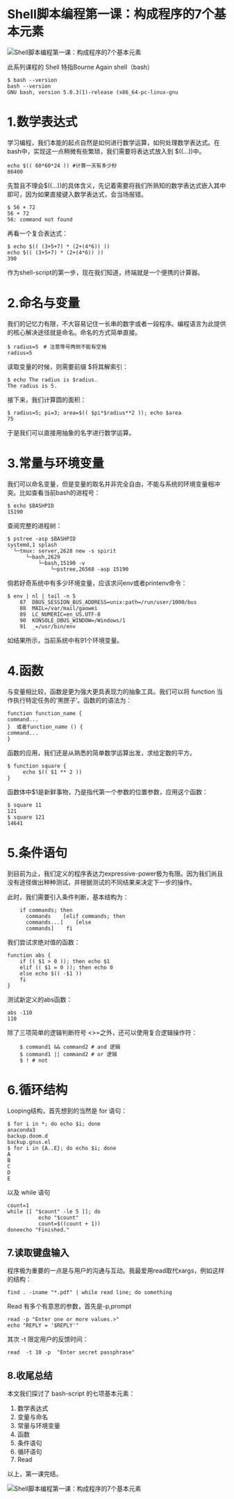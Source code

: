 # Shell脚本编程第一课：构成程序的7个基本元素

![Shell脚本编程第一课：构成程序的7个基本元素](images/2304c7a4-062f-487d-9c95-a51849b700d6)



此系列课程的 Shell 特指Bourne Again shell（bash）

```
$ bash --version
bash --version
GNU bash, version 5.0.3(1)-release (x86_64-pc-linux-gnu
```

# 1.数学表达式

学习编程，我们本能的起点自然是如何进行数学运算，如何处理数学表达式。在bash中，实现这一点稍微有些繁琐，我们需要将表达式放入到 $((...))中。

```
echo $(( 60*60*24 )) #计算一天有多少秒
86400
```

先暂且不理会$((...))的具体含义，先记着需要将我们所熟知的数学表达式嵌入其中即可，因为如果直接键入数学表达式，会当场报错。

```
$ 56 + 72
56 + 72
56: command not found
```

再看一个复合表达式：

```
$ echo $(( (3+5+7) * (2+(4*6)) ))
echo $(( (3+5+7) * (2+(4*6)) ))
390
```

作为shell-script的第一步，现在我们知道，终端就是一个便携的计算器。

# 2.命名与变量

我们的记忆力有限，不大容易记住一长串的数字或者一段程序。编程语言为此提供的核心解决途径就是命名。命名的方式简单直接。

```
$ radius=5　# 注意等号两侧不能有空格
radius=5
```

读取变量的时候，则需要前缀 $将其解索引：

```
$ echo The radius is $radius.
The radius is 5.
```

接下来，我们计算圆的面积：

```
$ radius=5; pi=3; area=$(( $pi*$radius**2 )); echo $area
75
```

于是我们可以直接用抽象的名字进行数学运算。

# 3.常量与环境变量

我们可以命名变量，但是变量的取名并非完全自由，不能与系统的环境变量相冲突。比如查看当前bash的进程号：

```
$ echo $BASHPID
15190
```

查阅完整的进程树：

```
$ pstree -asp $BASHPID
systemd,1 splash
  └─tmux: server,2628 new -s spirit
      └─bash,2629
          └─bash,15190 -v
              └─pstree,26568 -asp 15190
```

倘若好奇系统中有多少环境变量，应该求问env或者printenv命令：

```
$ env | nl | tail -n 5
    87  DBUS_SESSION_BUS_ADDRESS=unix:path=/run/user/1000/bus
    88  MAIL=/var/mail/gaowei
    89  LC_NUMERIC=en_US.UTF-8
    90  KONSOLE_DBUS_WINDOW=/Windows/1
    91  _=/usr/bin/env
```

如结果所示，当前系统中有91个环境变量。

# 4.函数

与变量相比较，函数是更为强大更具表现力的抽象工具。我们可以将 function 当作执行特定任务的‘黑匣子’。函数的的语法为：

```
function function_name {
command...
}  或者function_name () {
command...
} 
```

函数的应用，我们还是从熟悉的简单数学运算出发，求给定数的平方。

```
$ function square {
     echo $(( $1 ** 2 ))
}
```

函数体中$1是新鲜事物，乃是指代第一个参数的位置参数，应用这个函数：

```
$ square 11
121
$ square 121
14641
```

# 5.条件语句

到目前为止，我们定义的程序表达力expressive-power极为有限。因为我们尚且没有途径做出种种测试，并根据测试的不同结果来决定下一步的操作。

此时，我们需要引入条件判断，基本结构为：

```
    if commands; then
      commands    [elif commands; then
      commands...]    [else
      commands]    fi
```

我们尝试求绝对值的函数：

```
function abs {
    if (( $1 > 0 )); then echo $1
    elif (( $1 = 0 )); then echo 0
    else echo $(( -$1 ))
    fi
}
```

测试新定义的abs函数：

```
abs -110
110 
```

除了三项简单的逻辑判断符号 <>=之外，还可以使用复合逻辑操作符：

```
    $ command1 && command2 # and 逻辑
    $ command1 || command2 # or 逻辑
    $ ! # not
```

# 6.循环结构

Looping结构，首先想到的当然是 for 语句：

```
$ for i in *; do echo $i; done
anaconda3
backup.doom.d
backup.gnus.el
$ for i in {A..E}; do echo $i; done
A
B
C
D
E
```

以及 while 语句

```
count=1
while [[ "$count" -le 5 ]]; do
          echo "$count"
          count=$((count + 1))
doneecho "Finished."
```

## 7.读取键盘输入

程序极为重要的一点是与用户的沟通与互动。我最爱用read取代xargs，例如这样的结构：

```
find . -iname "*.pdf" | while read line; do something
```

Read 有多个有意思的参数，首先是-p,prompt

```
read -p "Enter one or more values.>"
echo "REPLY = '$REPLY'"
```

其次 -t 限定用户的反馈时间：

```
read  -t 10 -p  "Enter secret passphrase"
```

## 8.收尾总结

本文我们探讨了 bash-script 的七项基本元素：

1. 数学表达式
2. 变量与命名
3. 常量与环境变量
4. 函数
5. 条件语句
6. 循环语句
7. Read

以上，第一课完结。

![Shell脚本编程第一课：构成程序的7个基本元素](images/baa7c964-719d-4e13-ac13-709f6374ccac)